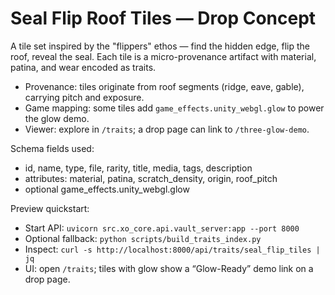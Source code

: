 # Seal Flip Roof Tiles — Drop Concept

A tile set inspired by the "flippers" ethos — find the hidden edge, flip the roof, reveal the seal. Each tile is a micro-provenance artifact with material, patina, and wear encoded as traits.

- Provenance: tiles originate from roof segments (ridge, eave, gable), carrying pitch and exposure.
- Game mapping: some tiles add `game_effects.unity_webgl.glow` to power the glow demo.
- Viewer: explore in `/traits`; a drop page can link to `/three-glow-demo`.

Schema fields used:
- id, name, type, file, rarity, title, media, tags, description
- attributes: material, patina, scratch_density, origin, roof_pitch
- optional game_effects.unity_webgl.glow

Preview quickstart:
- Start API: `uvicorn src.xo_core.api.vault_server:app --port 8000`
- Optional fallback: `python scripts/build_traits_index.py`
- Inspect: `curl -s http://localhost:8000/api/traits/seal_flip_tiles | jq`
- UI: open `/traits`; tiles with glow show a “Glow-Ready” demo link on a drop page.
